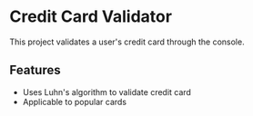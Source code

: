 # Credit Card Validator
This project validates a user's credit card through the console.

## Features
- Uses Luhn's algorithm to validate credit card
- Applicable to popular cards